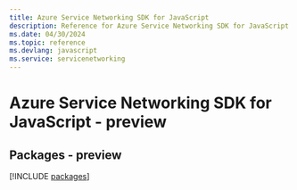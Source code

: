 ```yaml
---
title: Azure Service Networking SDK for JavaScript
description: Reference for Azure Service Networking SDK for JavaScript
ms.date: 04/30/2024
ms.topic: reference
ms.devlang: javascript
ms.service: servicenetworking
---
```

# Azure Service Networking SDK for JavaScript - preview
## Packages - preview
[!INCLUDE [packages](service-networking-index.md)]